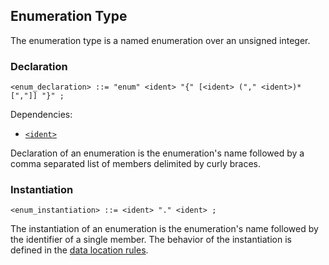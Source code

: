 ## Enumeration Type

The enumeration type is a named enumeration over an unsigned integer.

### Declaration

```ebnf
<enum_declaration> ::= "enum" <ident> "{" [<ident> ("," <ident>)* [","]] "}" ;
```

Dependencies:

- [`<ident>`](../identifiers.md)

Declaration of an enumeration is the enumeration's name followed by a comma separated list of
members delimited by curly braces. 

### Instantiation

```ebnf
<enum_instantiation> ::= <ident> "." <ident> ;
```

The instantiation of an enumeration is the enumeration's name followed by the identifier of a single
member. The behavior of the instantiation is defined in the
[data location rules](../../semantics/data-locations.md#enumeration-type).
